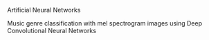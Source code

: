 Artificial Neural Networks

Music genre classification with mel spectrogram images  using Deep Convolutional Neural Networks
